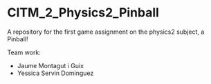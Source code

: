 # CITM_2_Physics2_Pinball
A repository for the first game assignment on the physics2 subject, a Pinball!

Team work:
- Jaume Montagut i Guix
- Yessica Servin Dominguez
